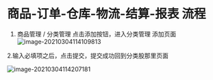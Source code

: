 # 商品-订单-仓库-物流-结算-报表  流程

1. 商品管理 / 分类管理  点击添加按钮，进入分类管理 添加页面![image-20210304114109813](https://gitee.com/wu_kang0718/image/raw/master//20210304114111171.png)

2.输入必填项之后，点击提交，提交成功回到分类股那里页面

![image-20210304114207181](https://gitee.com/wu_kang0718/image/raw/master//20210304114208609.png)